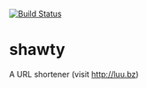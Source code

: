 [![Build Status](https://secure.travis-ci.org/3fps/shawty.png)](http://travis-ci.org/3fps/shawty)

# shawty
A URL shortener (visit http://luu.bz) 